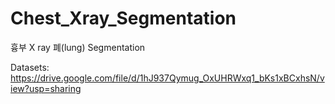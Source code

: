 # Chest_Xray_Segmentation
흉부 X ray 폐(lung) Segmentation

Datasets: https://drive.google.com/file/d/1hJ937Qymug_OxUHRWxq1_bKs1xBCxhsN/view?usp=sharing
